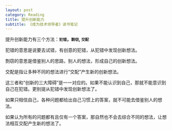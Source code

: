```yaml
---
layout: post
category: Reading
title: 提升创新能力
subtitle: 《成为技术领导者》读书笔记
---
```


提升创新能力有三个方法：**`犯错`，`剽窃`, `交配`**

犯错的意思是说要去试错，有创意的犯错，从犯错中发现创新想法。

剽窃的意思是借鉴别人的思路，别人的想法，形成自己的创新想法。

交配是指让多种不同的想法进行“交配”产生新的创新想法。

这三者和“创新的三大障碍”是一一对应的。如果不能认识到自己，那就不能意识到自己在犯错。更别提从犯错中发现创新想法了。

如果只相信自己，各种问题都给出自己习惯上的答案，就不可能去借鉴别人的想法。

如果认为所有的问题都有且仅有一个答案，那自然也不会去综合不同的想法，让想法相互交配产生新的想法了。